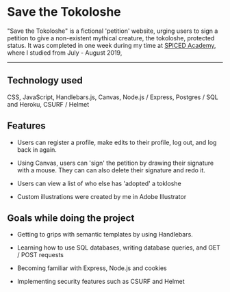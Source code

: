 # Save the Tokoloshe

"Save the Tokoloshe" is a fictional 'petition' website, urging users to sign a petition to give a non-existent mythical creature, the tokoloshe, protected status. It was completed in one week during my time at [SPICED Academy](https://www.spiced.academy/program/full-stack-web-development/), where I studied from July - August 2019,

---

## Technology used

CSS, JavaScript, Handlebars.js, Canvas, Node.js / Express, Postgres / SQL and Heroku, CSURF / Helmet

## Features

-   Users can register a profile, make edits to their profile, log out, and log back in again.

-   Using Canvas, users can 'sign' the petition by drawing their signature with a mouse. They can can also delete their signature and redo it.

-   Users can view a list of who else has 'adopted' a tokloshe

-   Custom illustrations were created by me in Adobe Illustrator


## Goals while doing the project

-   Getting to grips with semantic templates by using Handlebars.

-   Learning how to use SQL databases, writing database queries, and GET / POST requests

-   Becoming familiar with Express, Node.js and cookies

-   Implementing security features such as CSURF and Helmet
